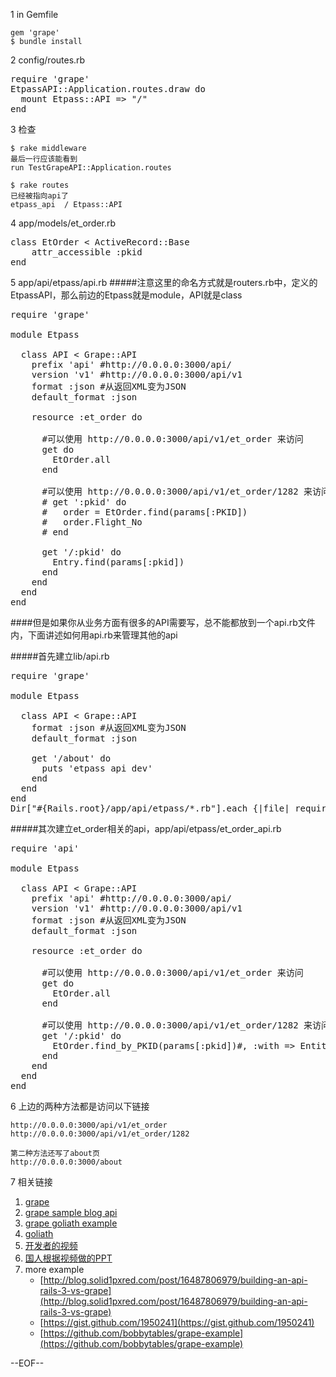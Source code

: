 1 in Gemfile

	gem 'grape'
	$ bundle install

2 config/routes.rb
<pre>
require 'grape'
EtpassAPI::Application.routes.draw do
  mount Etpass::API => "/"
end
</pre>

3 检查

	$ rake middleware 
	最后一行应该能看到
	run TestGrapeAPI::Application.routes
	
	$ rake routes
	已经被指向api了
	etpass_api  / Etpass::API

4 app/models/et_order.rb
<pre>
class EtOrder < ActiveRecord::Base
	attr_accessible :pkid
end
</pre>

5 app/api/etpass/api.rb
#####注意这里的命名方式就是routers.rb中，定义的EtpassAPI，那么前边的Etpass就是module，API就是class

<pre>
require 'grape'

module Etpass

  class API < Grape::API
    prefix 'api' #http://0.0.0.0:3000/api/
    version 'v1' #http://0.0.0.0:3000/api/v1
    format :json #从返回XML变为JSON
    default_format :json
    
    resource :et_order do

      #可以使用 http://0.0.0.0:3000/api/v1/et_order 来访问
      get do
        EtOrder.all
      end

      #可以使用 http://0.0.0.0:3000/api/v1/et_order/1282 来访问，但是没有连接数据库无法实现，需要链接数据库来测试
      # get ':pkid' do
      #   order = EtOrder.find(params[:PKID])
      #   order.Flight_No
      # end

      get '/:pkid' do
        Entry.find(params[:pkid])
      end
    end
  end
end
</pre>


####但是如果你从业务方面有很多的API需要写，总不能都放到一个api.rb文件内，下面讲述如何用api.rb来管理其他的api

#####首先建立lib/api.rb
<pre>
require 'grape'

module Etpass

  class API < Grape::API
    format :json #从返回XML变为JSON
    default_format :json
    
    get '/about' do
      puts 'etpass api dev'
    end
  end
end
Dir["#{Rails.root}/app/api/etpass/*.rb"].each {|file| require file }
</pre>

#####其次建立et_order相关的api，app/api/etpass/et_order_api.rb
<pre>
require 'api'

module Etpass

  class API < Grape::API
    prefix 'api' #http://0.0.0.0:3000/api/
    version 'v1' #http://0.0.0.0:3000/api/v1
    format :json #从返回XML变为JSON
    default_format :json
    
    resource :et_order do

      #可以使用 http://0.0.0.0:3000/api/v1/et_order 来访问
      get do
        EtOrder.all
      end

      #可以使用 http://0.0.0.0:3000/api/v1/et_order/1282 来访问，但是没有连接数据库无法实现，需要链接数据库来测试
      get '/:pkid' do
        EtOrder.find_by_PKID(params[:pkid])#, :with => Entities::EtOrder
      end
    end
  end
end
</pre>

6 上边的两种方法都是访问以下链接

	http://0.0.0.0:3000/api/v1/et_order
	http://0.0.0.0:3000/api/v1/et_order/1282

	第二种方法还写了about页
	http://0.0.0.0:3000/about
	
7 相关链接 

1. [grape](https://github.com/intridea/grape)
2. [grape sample blog api](https://github.com/bloudraak/grape-sample-blog-api)
3. [grape goliath example](https://github.com/djones/grape-goliath-example)
4. [goliath](https://github.com/postrank-labs/goliath)
5. [开发者的视频](http://confreaks.com/videos/475-rubyconf2010-the-grapes-of-rapid)
6. [国人根据视频做的PPT](http://www.slideshare.net/yorzi/rapid-rubyapiongrape-8674582#btnNext)
7. more example
	* [http://blog.solid1pxred.com/post/16487806979/building-an-api-rails-3-vs-grape](http://blog.solid1pxred.com/post/16487806979/building-an-api-rails-3-vs-grape)
	* [https://gist.github.com/1950241](https://gist.github.com/1950241)
	* [https://github.com/bobbytables/grape-example](https://github.com/bobbytables/grape-example)
	
--EOF--
